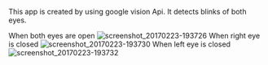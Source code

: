 This app is created by using google vision Api.
It detects blinks of both eyes.

When both eyes are open
![screenshot_20170223-193726](https://cloud.githubusercontent.com/assets/13314984/23262326/547aa800-fa00-11e6-8a44-4ef0643c5aff.png)
When right eye is closed
![screenshot_20170223-193730](https://cloud.githubusercontent.com/assets/13314984/23262327/547f350a-fa00-11e6-9a11-127ea10f0bf4.png)
When left eye is closed
![screenshot_20170223-193732](https://cloud.githubusercontent.com/assets/13314984/23262328/547f3e10-fa00-11e6-9bcc-724bf2bf2142.png)
